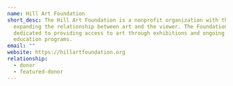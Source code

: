 ```yaml
---
name: Hill Art Foundation
short_desc: The Hill Art Foundation is a nonprofit organization with the goal of
  expanding the relationship between art and the viewer. The Foundation is
  dedicated to providing access to art through exhibitions and ongoing arts
  education programs.
email: ""
website: https://hillartfoundation.org
relationship:
  - donor
  - featured-donor
---
```

